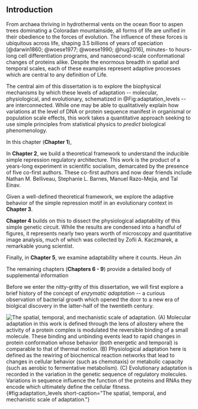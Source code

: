 ## Introduction

From archaea thriving in hydrothermal vents on the ocean floor to aspen trees
dominating a Coloradan mountainside, all forms of life are unified in their
obedience to the forces of evolution. The influence of these forces is
ubiquitous across life, shaping 3.5 billions of years of speciation
[@darwin1860; @woese1977; @woese1990; @hug2016], minutes- to hours-long cell
differentiation programs, and nanosecond-scale conformational changes of
proteins alike. Despite the enormous breadth in spatial and temporal scales,
each of these examples represent adaptive processes which are central to any
definition of Life. 

The central aim of this dissertation is to explore the biophysical mechanisms
by which these levels of adaptation -- molecular, physiological, and
evolutionary, schematized in @Fig:adaptation_levels -- are interconnected.
While one may be able to qualitatively explain how variations at the level of
DNA or protein sequence manifest in organismal or population scale effects,
this work takes a quantitative approach seeking to use simple principles from
statistical physics to *predict* biological phenomenology. 


In this chapter (**Chapter 1**), 


In **Chapter 2**, we build a theoretical framework to understand the inducible
simple repression regulatory architecture. This work is the product of a
years-long experiment in scientific socialism, demarcated by the presence of
five co-first authors. These co-first authors and now dear friends include
Nathan M. Belliveau, Stephanie L. Barnes, Manuel Razo-Mejia, and Tal Einav. 



Given a well-defined theoretical framework, we explore the adaptive behavior of
the simple repression motif in an evolutionary context in **Chapter 3**.


**Chapter 4** builds on this to dissect the physiological adaptability of this
simple genetic circuit. While the results are condensed into a handful of
figures, it represents nearly two years worth of microscopy and quantitative
image analysis, much of which was collected by Zofii A. Kaczmarek, a remarkable
young scientist. 


Finally, in **Chapter 5**, we examine adaptability where it counts. Heun Jin


The remaining chapters (**Chapters 6 - 9**) provide a detailed body of
supplemental information 


Before we enter the nitty-gritty of this dissertation, we will first explore a
brief history of the concept of *enzymatic adaptation* -- a curious observation
of bacterial growth which opened the door to a new era of biolgical discovery in
the latter-half of the twentieth century. 

![**The spatial, temporal, and mechanistic scale of
adaptation.** (A) Molecular adaptation in this work is defined through the lens of allostery where the activity of a protein complex is modulated the reversible binding of a small molecule. These binding and unbinding events lead to rapid changes in protein conformation whose behavior (both energetic and temporal) is comparable to that of thermal motion. (B) Physiological adaptation here is defined as the rewiring of biochemical reaction networks that lead to changes in cellular behavior (such as chemotaxis) or metabolic capacity (such as aerobic to fermentative metabolism). (C) Evolutionary adaptation is recorded in the variation in the genetic sequence of regulatory molecules. Variations in sequence influence the function of the proteins and RNAs they encode which ultimately define the cellular fitness.](ch1_fig1){#fig:adaptation_levels short-caption="The spatial,
temporal, and mechanistic scale of adaptation."}
